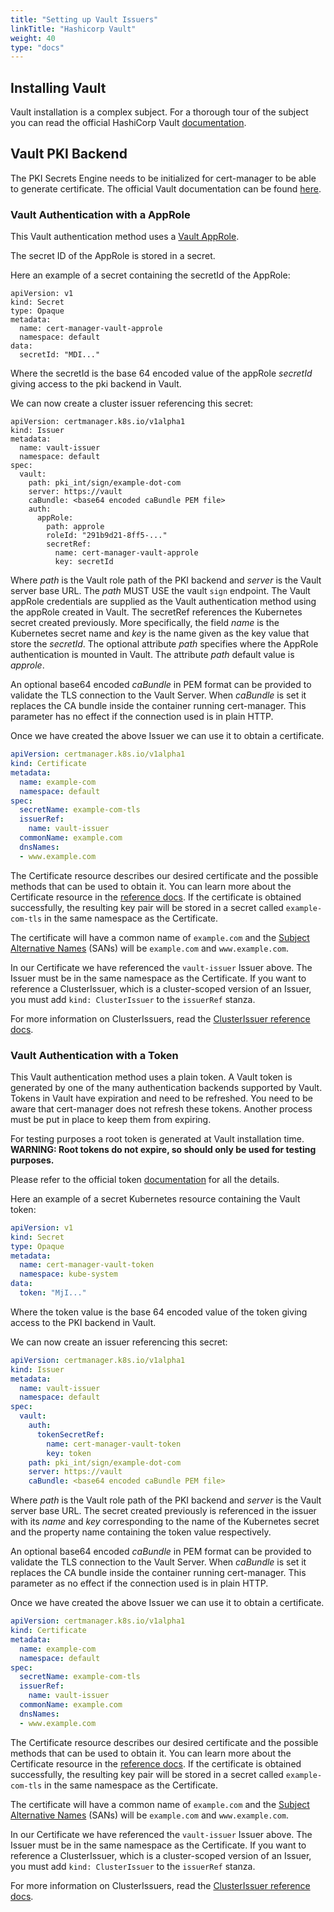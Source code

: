 ```yaml
---
title: "Setting up Vault Issuers"
linkTitle: "Hashicorp Vault"
weight: 40
type: "docs"
---
```


Installing Vault
----------------

Vault installation is a complex subject. For a thorough tour of the
subject you can read the official HashiCorp Vault
[documentation](https://learn.hashicorp.com/vault/getting-started/install).

Vault PKI Backend
-----------------

The PKI Secrets Engine needs to be initialized for cert-manager to be
able to generate certificate. The official Vault documentation can be
found [here](https://www.vaultproject.io/docs/secrets/pki/index.html).

### Vault Authentication with a AppRole

This Vault authentication method uses a [Vault
AppRole](https://www.vaultproject.io/docs/auth/approle.html).

The secret ID of the AppRole is stored in a secret.

Here an example of a secret containing the secretId of the AppRole:

```
apiVersion: v1
kind: Secret
type: Opaque
metadata:
  name: cert-manager-vault-approle
  namespace: default
data:
  secretId: "MDI..."
```

Where the secretId is the base 64 encoded value of the appRole
*secretId* giving access to the pki backend in Vault.

We can now create a cluster issuer referencing this secret:

```
apiVersion: certmanager.k8s.io/v1alpha1
kind: Issuer
metadata:
  name: vault-issuer
  namespace: default
spec:
  vault:
    path: pki_int/sign/example-dot-com
    server: https://vault
    caBundle: <base64 encoded caBundle PEM file>
    auth:
      appRole:
        path: approle
        roleId: "291b9d21-8ff5-..."
        secretRef:
          name: cert-manager-vault-approle
          key: secretId
```

Where *path* is the Vault role path of the PKI backend and *server* is
the Vault server base URL. The *path* MUST USE the vault `sign`
endpoint. The Vault appRole credentials are supplied as the Vault
authentication method using the appRole created in Vault. The secretRef
references the Kubernetes secret created previously. More specifically,
the field *name* is the Kubernetes secret name and *key* is the name
given as the key value that store the *secretId*. The optional attribute
*path* specifies where the AppRole authentication is mounted in Vault.
The attribute *path* default value is *approle*.

An optional base64 encoded *caBundle* in PEM format can be provided to
validate the TLS connection to the Vault Server. When *caBundle* is set
it replaces the CA bundle inside the container running cert-manager.
This parameter has no effect if the connection used is in plain HTTP.

Once we have created the above Issuer we can use it to obtain a
certificate.

```yaml
apiVersion: certmanager.k8s.io/v1alpha1
kind: Certificate
metadata:
  name: example-com
  namespace: default
spec:
  secretName: example-com-tls
  issuerRef:
    name: vault-issuer
  commonName: example.com
  dnsNames:
  - www.example.com
```

The Certificate resource describes our desired certificate and the
possible methods that can be used to obtain it. You can learn more about
the Certificate resource in the
[reference docs](../../reference/certificates.md). If the certificate is
obtained successfully, the resulting key pair will be stored in a secret called
`example-com-tls` in the same namespace as the Certificate.

The certificate will have a common name of `example.com` and the
[Subject Alternative
Names](https://en.wikipedia.org/wiki/Subject_Alternative_Name) (SANs)
will be `example.com` and `www.example.com`.

In our Certificate we have referenced the `vault-issuer` Issuer above.
The Issuer must be in the same namespace as the Certificate. If you want
to reference a ClusterIssuer, which is a cluster-scoped version of an
Issuer, you must add `kind: ClusterIssuer` to the `issuerRef` stanza.

For more information on ClusterIssuers, read the
[ClusterIssuer reference docs](../../reference/clusterissuers.md).

### Vault Authentication with a Token

This Vault authentication method uses a plain token. A Vault token is
generated by one of the many authentication backends supported by Vault.
Tokens in Vault have expiration and need to be refreshed. You need to be
aware that cert-manager does not refresh these tokens. Another process
must be put in place to keep them from expiring.

For testing purposes a root token is generated at Vault installation
time. **WARNING: Root tokens do not expire, so should only be used for
testing purposes.**

Please refer to the official token
[documentation](https://www.vaultproject.io/docs/concepts/tokens.html)
for all the details.

Here an example of a secret Kubernetes resource containing the Vault
token:

```yaml
apiVersion: v1
kind: Secret
type: Opaque
metadata:
  name: cert-manager-vault-token
  namespace: kube-system
data:
  token: "MjI..."
```

Where the token value is the base 64 encoded value of the token giving
access to the PKI backend in Vault.

We can now create an issuer referencing this secret:

```yaml
apiVersion: certmanager.k8s.io/v1alpha1
kind: Issuer
metadata:
  name: vault-issuer
  namespace: default
spec:
  vault:
    auth:
      tokenSecretRef:
        name: cert-manager-vault-token
        key: token
    path: pki_int/sign/example-dot-com
    server: https://vault
    caBundle: <base64 encoded caBundle PEM file>
```

Where *path* is the Vault role path of the PKI backend and *server* is
the Vault server base URL. The secret created previously is referenced
in the issuer with its *name* and *key* corresponding to the name of the
Kubernetes secret and the property name containing the token value
respectively.

An optional base64 encoded *caBundle* in PEM format can be provided to
validate the TLS connection to the Vault Server. When *caBundle* is set
it replaces the CA bundle inside the container running cert-manager.
This parameter as no effect if the connection used is in plain HTTP.

Once we have created the above Issuer we can use it to obtain a
certificate.

```yaml
apiVersion: certmanager.k8s.io/v1alpha1
kind: Certificate
metadata:
  name: example-com
  namespace: default
spec:
  secretName: example-com-tls
  issuerRef:
    name: vault-issuer
  commonName: example.com
  dnsNames:
  - www.example.com
```

The Certificate resource describes our desired certificate and the
possible methods that can be used to obtain it. You can learn more about
the Certificate resource in the [reference docs](../../reference/certificates.md).
If the certificate is obtained successfully, the resulting key pair will be
stored in a secret called `example-com-tls` in the same namespace as the
Certificate.

The certificate will have a common name of `example.com` and the
[Subject Alternative
Names](https://en.wikipedia.org/wiki/Subject_Alternative_Name) (SANs)
will be `example.com` and `www.example.com`.

In our Certificate we have referenced the `vault-issuer` Issuer above.
The Issuer must be in the same namespace as the Certificate. If you want
to reference a ClusterIssuer, which is a cluster-scoped version of an
Issuer, you must add `kind: ClusterIssuer` to the `issuerRef` stanza.

For more information on ClusterIssuers, read the
[ClusterIssuer reference docs](../../reference/clusterissuers.md>).
